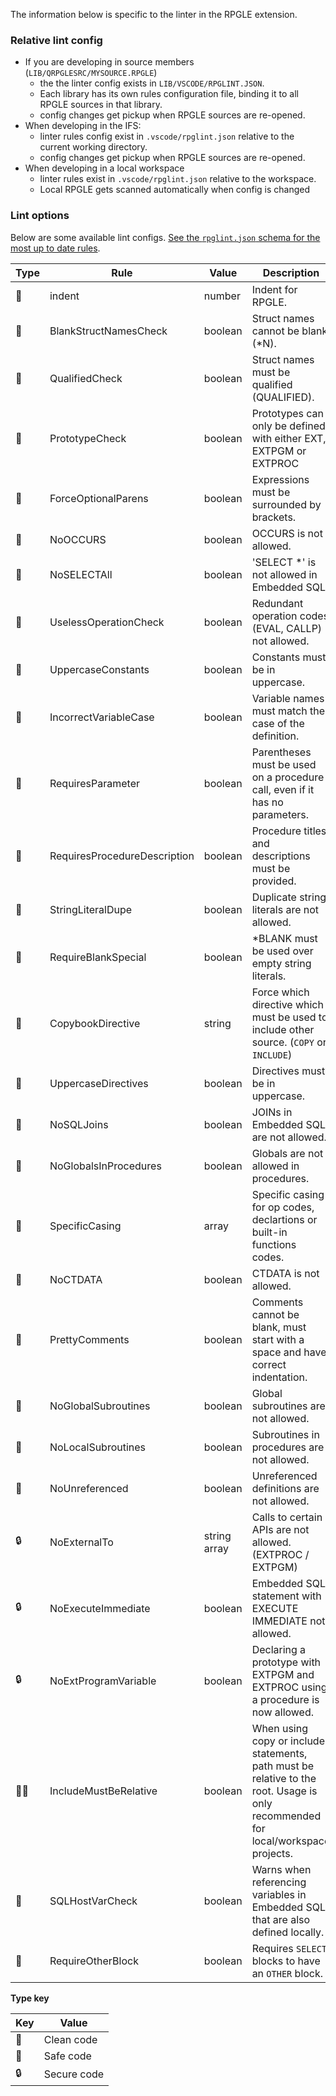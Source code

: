 
The information below is specific to the linter in the RPGLE extension.

### Relative lint config

* If you are developing in source members (`LIB/QRPGLESRC/MYSOURCE.RPGLE`)
   * the the linter config exists in `LIB/VSCODE/RPGLINT.JSON`. 
   * Each library has its own rules configuration file, binding it to all RPGLE sources in that library. 
   * config changes get pickup when RPGLE sources are re-opened.
* When developing in the IFS:
   * linter rules config exist in `.vscode/rpglint.json` relative to the current working directory.
   * config changes get pickup when RPGLE sources are re-opened.
* When developing in a local workspace
   * linter rules exist in `.vscode/rpglint.json` relative to the workspace.
   * Local RPGLE gets scanned automatically when config is changed

### Lint options

Below are some available lint configs. [See the `rpglint.json` schema for the most up to date rules](https://github.com/halcyon-tech/vscode-rpgle/blob/main/schemas/rpglint.json).

| Type | Rule | Value | Description |
|---|---|---|---|
| 🌟 | indent | number | Indent for RPGLE. |
| 🌟 | BlankStructNamesCheck | boolean | Struct names cannot be blank (*N). |
| 🌟 | QualifiedCheck | boolean | Struct names must be qualified (QUALIFIED). |
| 🌟 | PrototypeCheck | boolean | Prototypes can only be defined with either EXT, EXTPGM or EXTPROC |
| 🌟 | ForceOptionalParens | boolean | Expressions must be surrounded by brackets. |
| 🌟 | NoOCCURS | boolean | OCCURS is not allowed. |
| 🤔 | NoSELECTAll | boolean | 'SELECT *' is not allowed in Embedded SQL. |
| 🌟 | UselessOperationCheck | boolean | Redundant operation codes (EVAL, CALLP) not allowed. |
| 🌟 | UppercaseConstants | boolean | Constants must be in uppercase. |
| 🌟 | IncorrectVariableCase | boolean | Variable names must match the case of the definition. |
| 🌟 | RequiresParameter | boolean | Parentheses must be used on a procedure call, even if it has no parameters. |
| 🌟 | RequiresProcedureDescription | boolean | Procedure titles and descriptions must be provided. |
| 🌟 | StringLiteralDupe | boolean | Duplicate string literals are not allowed. |
| 🌟 | RequireBlankSpecial | boolean | *BLANK must be used over empty string literals. |
| 🌟 | CopybookDirective | string | Force which directive which must be used to include other source. (`COPY` or `INCLUDE`) |
| 🌟 | UppercaseDirectives | boolean | Directives must be in uppercase. |
| 🤔 | NoSQLJoins | boolean | JOINs in Embedded SQL are not allowed. |
| 🌟 | NoGlobalsInProcedures | boolean | Globals are not allowed in procedures. |
| 🌟 | SpecificCasing | array | Specific casing for op codes, declartions or built-in functions codes. |
| 🌟 | NoCTDATA | boolean | CTDATA is not allowed. |
| 🌟 | PrettyComments | boolean | Comments cannot be blank, must start with a space and have correct indentation. |
| 🌟 | NoGlobalSubroutines | boolean | Global subroutines are not allowed. |
| 🌟 | NoLocalSubroutines | boolean | Subroutines in procedures are not allowed. |
| 🌟 | NoUnreferenced | boolean | Unreferenced definitions are not allowed. |
| 🔒 | NoExternalTo | string array | Calls to certain APIs are not allowed. (EXTPROC / EXTPGM) |
| 🔒 | NoExecuteImmediate | boolean | Embedded SQL statement with EXECUTE IMMEDIATE not allowed. |
| 🔒 | NoExtProgramVariable | boolean | Declaring a prototype with EXTPGM and EXTPROC using a procedure is now allowed. |
| 🤔🌟 | IncludeMustBeRelative | boolean | When using copy or include statements, path must be relative to the root. Usage is only recommended for local/workspace projects. |
| 🤔 | SQLHostVarCheck | boolean | Warns when referencing variables in Embedded SQL that are also defined locally. | 
| 🤔 | RequireOtherBlock | boolean | Requires `SELECT` blocks to have an `OTHER` block. |

**Type key**

| Key | Value |
|---|---|
| 🌟 | Clean code |
| 🤔 | Safe code |
| 🔒 | Secure code |